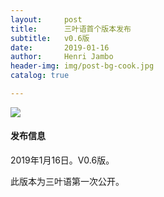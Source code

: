 ```yaml
---
layout:     post
title:      三叶语首个版本发布
subtitle:   v0.6版
date:       2019-01-16
author:     Henri Jambo
header-img: img/post-bg-cook.jpg
catalog: true

---
```


![]({{site.baseurl}}/img/logo.png)

#### 发布信息

2019年1月16日。V0.6版。

此版本为三叶语第一次公开。


